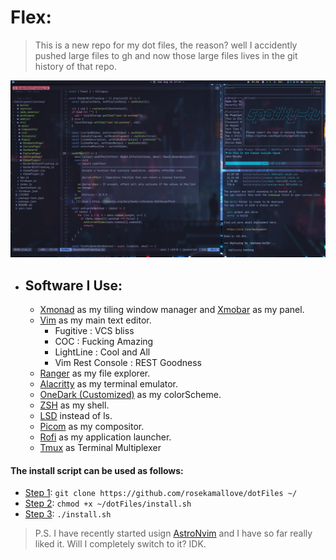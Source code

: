 # Flex:

> This is a new repo for my dot files, the reason? well I accidently pushed large files to gh and now those large files lives in the git history of that repo.

![screenshot](screenShot.png)

- ## Software I Use:
  - [Xmonad](https://xmonad.org/) as my tiling window manager and [Xmobar](https://xmobar.org/#:~:text=Xmobar%20is%20a%20minimalistic%20status%20bar.&text=Xmobar%20was%20inspired%20by%20the,templates%2C%20and%20extensibility%20through%20plugins.) as my panel.
  - [Vim](https://github.com/vim/vim) as my main text editor.
    - Fugitive : VCS bliss
    - COC : Fucking Amazing
    - LightLine : Cool and All
    - Vim Rest Console : REST Goodness
  - [Ranger](https://github.com/ranger/ranger) as my file explorer.
  - [Alacritty](https://github.com/alacritty/alacritty) as my terminal emulator.
  - [OneDark (Customized)](https://github.com/joshdick/onedark.vim) as my colorScheme.
  - [ZSH](https://www.zsh.org/) as my shell.
  - [LSD](https://github.com/Peltoche/lsd) instead of ls.
  - [Picom](https://github.com/yshui/picom) as my compositor.
  - [Rofi](https://github.com/davatorium/rofi) as my application launcher.
  - [Tmux](https://linuxize.com/post/getting-started-with-tmux/) as Terminal Multiplexer

#### The install script can be used as follows:

- <u>Step 1</u>: `git clone https://github.com/rosekamallove/dotFiles ~/`
- <u>Step 2</u>: `chmod +x ~/dotFiles/install.sh`
- <u>Step 3</u>: `./install.sh`

> P.S. I have recently started usign [AstroNvim](https://github.com/AstroNvim/AstroNvim) and I have so far really liked it. Will I completely switch to it? IDK.
